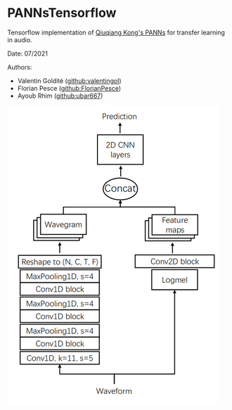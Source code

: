 # PANNsTensorflow

Tensorflow implementation of [Qiuqiang Kong's PANNs](https://github.com/qiuqiangkong/audioset_tagging_cnn/tree/master) for transfer learning in audio.

Date: 07/2021

Authors:

* Valentin Goldité ([github:valentingol](https://github.com/valentingol))
* Florian Pesce ([github:FlorianPesce](https://github.com/FlorianPesce))
* Ayoub Rhim ([github:ubar667](https://github.com/ubar667))

![alt text](ressources/Wavegram_LogMel_CNN14.png)
